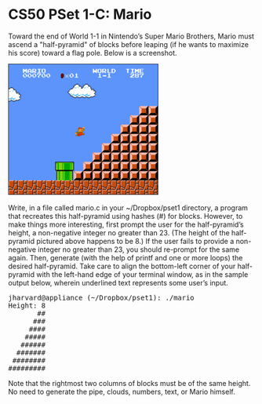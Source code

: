 # CS50 PSet 1-C: Mario

Toward the end of World 1-1 in Nintendo’s Super Mario Brothers, Mario must ascend a "half-pyramid" of blocks before leaping (if he wants to maximize his score) toward a flag pole. Below is a screenshot.

<img src="game.png" alt="Mario"/>

Write, in a file called mario.c in your ~/Dropbox/pset1 directory, a program that recreates this half-pyramid using hashes (#) for blocks. However, to make things more interesting, first prompt the user for the half-pyramid’s height, a non-negative integer no greater than 23. (The height of the half-pyramid pictured above happens to be 8.) If the user fails to provide a non-negative integer no greater than 23, you should re-prompt for the same again. Then, generate (with the help of printf and one or more loops) the desired half-pyramid. Take care to align the bottom-left corner of your half-pyramid with the left-hand edge of your terminal window, as in the sample output below, wherein underlined text represents some user’s input.

<pre>
jharvard@appliance (~/Dropbox/pset1): ./mario
Height: 8
       ##
      ###
     ####
    #####
   ######
  #######
 ########
#########
</pre>

Note that the rightmost two columns of blocks must be of the same height. No need to generate the pipe, clouds, numbers, text, or Mario himself.
